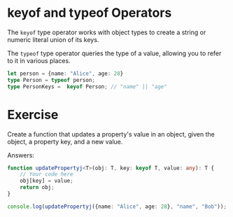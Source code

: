 # keyof and typeof Operators

The ``` keyof ``` type operator works with object types to create a string or numeric literal union of its keys.

The ``` typeof ``` type operator queries the type of a value, allowing you to refer to it in various places.

```ts
let person = {name: "Alice", age: 28}
type Person = typeof person;
type PersonKeys =  keyof Person; // "name" || "age"

```

# Exercise 

Create a function that updates a property's value in an object, given the object, a property key, and a new value.

Answers:

```ts
function updatePropertyj<T>(obj: T, key: keyof T, value: any): T {
    // Your code here 
    obj[key] = value;
    return obj;
}

console.log(updatePropertyj({name: "Alice", age: 28}, "name", "Bob"));
```

